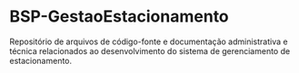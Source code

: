 # BSP-GestaoEstacionamento
Repositório de arquivos de código-fonte e documentação administrativa e técnica relacionados ao desenvolvimento do sistema de gerenciamento de estacionamento.

